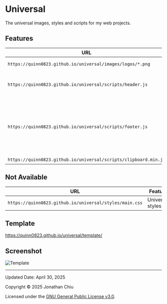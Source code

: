 # Universal

The universal images, styles and scripts for my web projects.

## Features

| URL | Feature |
| --- | --- |
| `https://quinn0823.github.io/universal/images/logos/*.png` | Universal logos. |
| `https://quinn0823.github.io/universal/scripts/header.js` | Automatic title, allowing page customization. |
| `https://quinn0823.github.io/universal/scripts/footer.js` | Footer based on the `<meta>` element: updated date, copyright (year and author) and license notice, and links. |
| `https://quinn0823.github.io/universal/scripts/clipboard.min.js` | clipboard.js |

## Not Available

| URL | Feature |
| --- | --- |
| `https://quinn0823.github.io/universal/styles/main.css` | Universal styles. |

## Template

https://quinn0823.github.io/universal/template/

## Screenshot

![Template](https://github.com/user-attachments/assets/2bf95411-5e29-481d-bf79-7ffe09c0e01f)

---

Updated Date: April 30, 2025

Copyright © 2025 Jonathan Chiu

Licensed under the [GNU General Public License v3.0](LICENSE).